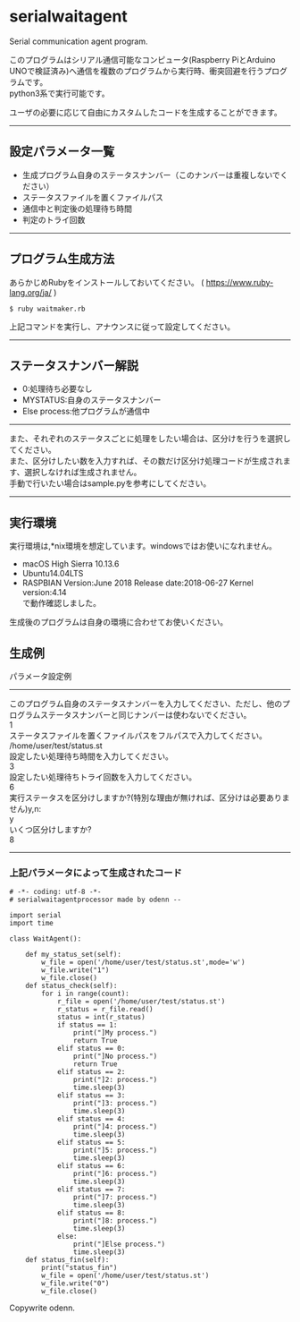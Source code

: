 # serialwaitagent  
Serial communication agent program.  

このプログラムはシリアル通信可能なコンピュータ(Raspberry PiとArduino UNOで検証済み)へ通信を複数のプログラムから実行時、衝突回避を行うプログラムです。  
python3系で実行可能です。  

ユーザの必要に応じて自由にカスタムしたコードを生成することができます。  
***
## 設定パラメータ一覧  
* 生成プログラム自身のステータスナンバー（このナンバーは重複しないでください）  
* ステータスファイルを置くファイルパス  
* 通信中と判定後の処理待ち時間  
* 判定のトライ回数  
***
## プログラム生成方法  
あらかじめRubyをインストールしておいてください。 ( https://www.ruby-lang.org/ja/ )
```
$ ruby waitmaker.rb  
```
上記コマンドを実行し、アナウンスに従って設定してください。  
***
## ステータスナンバー解説  
* 0:処理待ち必要なし  
* MYSTATUS:自身のステータスナンバー  
* Else process:他プログラムが通信中  
***
また、それぞれのステータスごとに処理をしたい場合は、区分けを行うを選択してください。  
また、区分けしたい数を入力すれば、その数だけ区分け処理コードが生成されます、選択しなければ生成されません。  
手動で行いたい場合はsample.pyを参考にしてください。  
***
## 実行環境  
実行環境は,*nix環境を想定しています。windowsではお使いになれません。  

* macOS High Sierra 10.13.6
* Ubuntu14.04LTS
* RASPBIAN Version:June 2018 Release date:2018-06-27 Kernel version:4.14  
で動作確認しました。

生成後のプログラムは自身の環境に合わせてお使いください。
  
## 生成例  

パラメータ設定例  
***
このプログラム自身のステータスナンバーを入力してください、ただし、他のプログラムステータスナンバーと同じナンバーは使わないでください。  
1  
ステータスファイルを置くファイルパスをフルパスで入力してください。  
/home/user/test/status.st  
設定したい処理待ち時間を入力してください。  
3  
設定したい処理待ちトライ回数を入力してください。  
6  
実行ステータスを区分けしますか?(特別な理由が無ければ、区分けは必要ありません)y,n:  
y  
いくつ区分けしますか?  
8  
***
### 上記パラメータによって生成されたコード  
```python3
# -*- coding: utf-8 -*-
# serialwaitagentprocessor made by odenn --

import serial
import time

class WaitAgent():

    def my_status_set(self):
        w_file = open('/home/user/test/status.st',mode='w')
        w_file.write("1")
        w_file.close()
    def status_check(self):
        for i in range(count):
            r_file = open('/home/user/test/status.st')
            r_status = r_file.read()
            status = int(r_status)
            if status == 1:
                print("]My process.")
                return True
            elif status == 0:
                print("]No process.")
                return True
            elif status == 2:
                print("]2: process.")
                time.sleep(3)
            elif status == 3:
                print("]3: process.")
                time.sleep(3)
            elif status == 4:
                print("]4: process.")
                time.sleep(3)
            elif status == 5:
                print("]5: process.")
                time.sleep(3)
            elif status == 6:
                print("]6: process.")
                time.sleep(3)
            elif status == 7:
                print("]7: process.")
                time.sleep(3)
            elif status == 8:
                print("]8: process.")
                time.sleep(3)
            else:
                print("]Else process.")
                time.sleep(3)
    def status_fin(self):
        print("status_fin")
        w_file = open('/home/user/test/status.st')
        w_file.write("0")
        w_file.close()
```
Copywrite odenn.  
